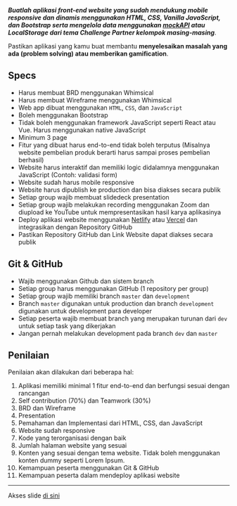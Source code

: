 **_Buatlah aplikasi front-end website yang sudah mendukung mobile responsive dan dinamis menggunakan HTML, CSS, Vanilla JavaScript, dan Bootstrap serta mengelola data menggunakan [mockAPI](https://mockapi.io/) atau LocalStorage dari tema Challenge Partner kelompok masing-masing_**.

Pastikan aplikasi yang kamu buat membantu **menyelesaikan masalah yang ada (problem solving) atau memberikan gamification**.

## Specs

- Harus membuat BRD menggunakan Whimsical
- Harus membuat Wireframe menggunakan Whimsical
- Web app dibuat menggunakan `HTML`, `CSS`, dan `JavaScript`
- Boleh menggunakan Bootstrap
- Tidak boleh menggunakan framework JavaScript seperti React atau Vue. Harus menggunakan native JavaScript
- Minimum 3 page
- Fitur yang dibuat harus end-to-end tidak boleh terputus (Misalnya website pembelian produk berarti harus sampai proses pembelian berhasil)
- Website harus interaktif dan memiliki logic didalamnya menggunakan JavaScript (Contoh: validasi form)
- Website sudah harus mobile responsive
- Website harus dipublish ke production dan bisa diakses secara publik
- Setiap group wajib membuat slidedeck presentation
- Setiap group wajib melakukan recording menggunakan Zoom dan diupload ke YouTube untuk mempresentasikan hasil karya aplikasinya
- Deploy aplikasi website menggunakan [Netlify](https://netlify.com) atau [Vercel](https://vercel.com) dan integrasikan dengan Repository GitHub
- Pastikan Repository GitHub dan Link Website dapat diakses secara publik

## Git & GitHub

- Wajib menggunakan Github dan sistem branch
- Setiap group harus menggunakan GitHub (1 repository per group)
- Setiap group wajib memiliki branch `master` dan `development`
- Branch `master` digunakan untuk production dan branch `development` digunakan untuk development para developer
- Setiap peserta wajib membuat branch yang merupakan turunan dari `dev` untuk setiap task yang dikerjakan
- Jangan pernah melakukan development pada branch `dev` dan `master`

## Penilaian

Penilaian akan dilakukan dari beberapa hal:

1. Aplikasi memiliki minimal 1 fitur end-to-end dan berfungsi sesuai dengan rancangan
2. Self contribution (70%) dan Teamwork (30%)
3. BRD dan Wireframe
4. Presentation
5. Pemahaman dan Implementasi dari HTML, CSS, dan JavaScript
6. Website sudah responsive
7. Kode yang terorganisasi dengan baik
8. Jumlah halaman website yang sesuai
9. Konten yang sesuai dengan tema website. Tidak boleh menggunakan konten dummy seperti Lorem Ipsum.
10. Kemampuan peserta menggunakan Git & GitHub
11. Kemampuan peserta dalam mendeploy aplikasi website

---

Akses slide <a href="https://www.canva.com/design/DAFIayTpRHI/qgSed8zMlO5KXhI0YOapKQ/view?utm_content=DAFIayTpRHI&utm_campaign=designshare&utm_medium=link&utm_source=publishsharelink" target="_blank">di sini</a>

